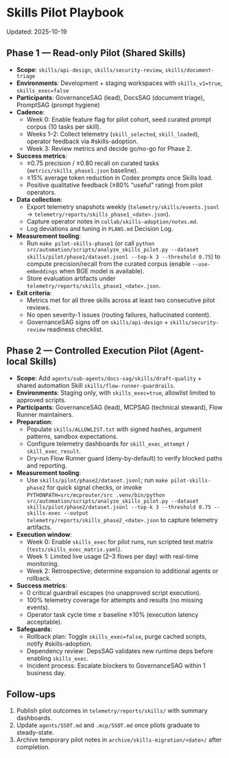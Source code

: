 # Skills Pilot Playbook

Updated: 2025-10-19

## Phase 1 — Read-only Pilot (Shared Skills)

- **Scope**: `skills/api-design`, `skills/security-review`, `skills/document-triage`
- **Environments**: Development + staging workspaces with `skills_v1=true`, `skills_exec=false`
- **Participants**: GovernanceSAG (lead), DocsSAG (document triage), PromptSAG (prompt hygiene)
- **Cadence**:
  - Week 0: Enable feature flag for pilot cohort, seed curated prompt corpus (10 tasks per skill).
  - Weeks 1–2: Collect telemetry (`skill_selected`, `skill_loaded`), operator feedback via #skills-adoption.
  - Week 3: Review metrics and decide go/no-go for Phase 2.
- **Success metrics**:
  - ≥0.75 precision / ≥0.80 recall on curated tasks (`metrics/skills_phase1.json` baseline).
  - ≥15% average token reduction in Codex prompts once Skills load.
  - Positive qualitative feedback (≥80% “useful” rating) from pilot operators.
- **Data collection**:
  - Export telemetry snapshots weekly (`telemetry/skills/events.jsonl` → `telemetry/reports/skills_phase1_<date>.json`).
  - Capture operator notes in `collab/skills-adoption/notes.md`.
  - Log deviations and tuning in `PLANS.md` Decision Log.
- **Measurement tooling**:
  - Run `make pilot-skills-phase1` (or call `python src/automation/scripts/analyze_skills_pilot.py --dataset skills/pilot/phase1/dataset.jsonl --top-k 3 --threshold 0.75`) to compute precision/recall from the curated corpus (enable `--use-embeddings` when BGE model is available).
  - Store evaluation artifacts under `telemetry/reports/skills_phase1_<date>.json`.
- **Exit criteria**:
  - Metrics met for all three skills across at least two consecutive pilot reviews.
  - No open severity-1 issues (routing failures, hallucinated content).
  - GovernanceSAG signs off on `skills/api-design` + `skills/security-review` readiness checklist.

## Phase 2 — Controlled Execution Pilot (Agent-local Skills)

- **Scope**: Add `agents/sub-agents/docs-sag/skills/draft-quality` + shared automation Skill `skills/flow-runner-guardrails`.
- **Environments**: Staging only, with `skills_exec=true`, allowlist limited to approved scripts.
- **Participants**: GovernanceSAG (lead), MCPSAG (technical steward), Flow Runner maintainers.
- **Preparation**:
  - Populate `skills/ALLOWLIST.txt` with signed hashes, argument patterns, sandbox expectations.
  - Configure telemetry dashboards for `skill_exec_attempt` / `skill_exec_result`.
  - Dry-run Flow Runner guard (deny-by-default) to verify blocked paths and reporting.
- **Measurement tooling**:
  - Use `skills/pilot/phase2/dataset.jsonl`; run `make pilot-skills-phase2` for quick signal checks, or invoke `PYTHONPATH=src/mcprouter/src .venv/bin/python src/automation/scripts/analyze_skills_pilot.py --dataset skills/pilot/phase2/dataset.jsonl --top-k 3 --threshold 0.75 --skills-exec --output telemetry/reports/skills_phase2_<date>.json` to capture telemetry artifacts.
- **Execution window**:
  - Week 0: Enable `skills_exec` for pilot runs, run scripted test matrix (`tests/skills_exec_matrix.yaml`).
  - Week 1: Limited live usage (2–3 flows per day) with real-time monitoring.
  - Week 2: Retrospective; determine expansion to additional agents or rollback.
- **Success metrics**:
  - 0 critical guardrail escapes (no unapproved script execution).
  - 100% telemetry coverage for attempts and results (no missing events).
  - Operator task cycle time ≤ baseline ±10% (execution latency acceptable).
- **Safeguards**:
  - Rollback plan: Toggle `skills_exec=false`, purge cached scripts, notify #skills-adoption.
  - Dependency review: DepsSAG validates new runtime deps before enabling `skills_exec`.
  - Incident process: Escalate blockers to GovernanceSAG within 1 business day.

## Follow-ups

1. Publish pilot outcomes in `telemetry/reports/skills/` with summary dashboards.
2. Update `agents/SSOT.md` and `.mcp/SSOT.md` once pilots graduate to steady-state.
3. Archive temporary pilot notes in `archive/skills-migration/<date>/` after completion.
